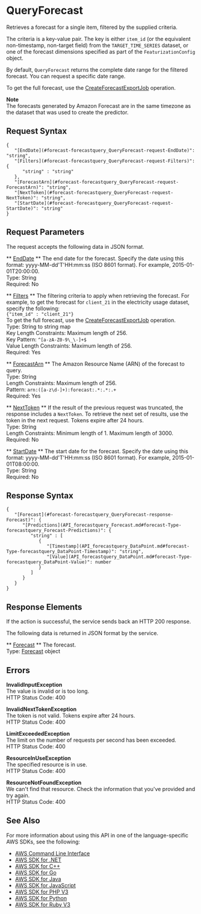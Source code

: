 # QueryForecast<a name="API_forecastquery_QueryForecast"></a>

Retrieves a forecast for a single item, filtered by the supplied criteria\.

The criteria is a key\-value pair\. The key is either `item_id` \(or the equivalent non\-timestamp, non\-target field\) from the `TARGET_TIME_SERIES` dataset, or one of the forecast dimensions specified as part of the `FeaturizationConfig` object\.

By default, `QueryForecast` returns the complete date range for the filtered forecast\. You can request a specific date range\.

To get the full forecast, use the [CreateForecastExportJob](https://docs.aws.amazon.com/en_us/forecast/latest/dg/API_CreateForecastExportJob.html) operation\.

**Note**  
The forecasts generated by Amazon Forecast are in the same timezone as the dataset that was used to create the predictor\.

## Request Syntax<a name="API_forecastquery_QueryForecast_RequestSyntax"></a>

```
{
   "[EndDate](#forecast-forecastquery_QueryForecast-request-EndDate)": "string",
   "[Filters](#forecast-forecastquery_QueryForecast-request-Filters)": { 
      "string" : "string" 
   },
   "[ForecastArn](#forecast-forecastquery_QueryForecast-request-ForecastArn)": "string",
   "[NextToken](#forecast-forecastquery_QueryForecast-request-NextToken)": "string",
   "[StartDate](#forecast-forecastquery_QueryForecast-request-StartDate)": "string"
}
```

## Request Parameters<a name="API_forecastquery_QueryForecast_RequestParameters"></a>

The request accepts the following data in JSON format\.

 ** [EndDate](#API_forecastquery_QueryForecast_RequestSyntax) **   <a name="forecast-forecastquery_QueryForecast-request-EndDate"></a>
The end date for the forecast\. Specify the date using this format: yyyy\-MM\-dd'T'HH:mm:ss \(ISO 8601 format\)\. For example, 2015\-01\-01T20:00:00\.   
Type: String  
Required: No

 ** [Filters](#API_forecastquery_QueryForecast_RequestSyntax) **   <a name="forecast-forecastquery_QueryForecast-request-Filters"></a>
The filtering criteria to apply when retrieving the forecast\. For example, to get the forecast for `client_21` in the electricity usage dataset, specify the following:  
 `{"item_id" : "client_21"}`   
To get the full forecast, use the [CreateForecastExportJob](https://docs.aws.amazon.com/en_us/forecast/latest/dg/API_CreateForecastExportJob.html) operation\.  
Type: String to string map  
Key Length Constraints: Maximum length of 256\.  
Key Pattern: `^[a-zA-Z0-9\_\-]+$`   
Value Length Constraints: Maximum length of 256\.  
Required: Yes

 ** [ForecastArn](#API_forecastquery_QueryForecast_RequestSyntax) **   <a name="forecast-forecastquery_QueryForecast-request-ForecastArn"></a>
The Amazon Resource Name \(ARN\) of the forecast to query\.  
Type: String  
Length Constraints: Maximum length of 256\.  
Pattern: `arn:([a-z\d-]+):forecast:.*:.*:.+`   
Required: Yes

 ** [NextToken](#API_forecastquery_QueryForecast_RequestSyntax) **   <a name="forecast-forecastquery_QueryForecast-request-NextToken"></a>
If the result of the previous request was truncated, the response includes a `NextToken`\. To retrieve the next set of results, use the token in the next request\. Tokens expire after 24 hours\.  
Type: String  
Length Constraints: Minimum length of 1\. Maximum length of 3000\.  
Required: No

 ** [StartDate](#API_forecastquery_QueryForecast_RequestSyntax) **   <a name="forecast-forecastquery_QueryForecast-request-StartDate"></a>
The start date for the forecast\. Specify the date using this format: yyyy\-MM\-dd'T'HH:mm:ss \(ISO 8601 format\)\. For example, 2015\-01\-01T08:00:00\.  
Type: String  
Required: No

## Response Syntax<a name="API_forecastquery_QueryForecast_ResponseSyntax"></a>

```
{
   "[Forecast](#forecast-forecastquery_QueryForecast-response-Forecast)": { 
      "[Predictions](API_forecastquery_Forecast.md#forecast-Type-forecastquery_Forecast-Predictions)": { 
         "string" : [ 
            { 
               "[Timestamp](API_forecastquery_DataPoint.md#forecast-Type-forecastquery_DataPoint-Timestamp)": "string",
               "[Value](API_forecastquery_DataPoint.md#forecast-Type-forecastquery_DataPoint-Value)": number
            }
         ]
      }
   }
}
```

## Response Elements<a name="API_forecastquery_QueryForecast_ResponseElements"></a>

If the action is successful, the service sends back an HTTP 200 response\.

The following data is returned in JSON format by the service\.

 ** [Forecast](#API_forecastquery_QueryForecast_ResponseSyntax) **   <a name="forecast-forecastquery_QueryForecast-response-Forecast"></a>
The forecast\.  
Type: [Forecast](API_forecastquery_Forecast.md) object

## Errors<a name="API_forecastquery_QueryForecast_Errors"></a>

 **InvalidInputException**   
The value is invalid or is too long\.  
HTTP Status Code: 400

 **InvalidNextTokenException**   
The token is not valid\. Tokens expire after 24 hours\.  
HTTP Status Code: 400

 **LimitExceededException**   
The limit on the number of requests per second has been exceeded\.  
HTTP Status Code: 400

 **ResourceInUseException**   
The specified resource is in use\.  
HTTP Status Code: 400

 **ResourceNotFoundException**   
We can't find that resource\. Check the information that you've provided and try again\.  
HTTP Status Code: 400

## See Also<a name="API_forecastquery_QueryForecast_SeeAlso"></a>

For more information about using this API in one of the language\-specific AWS SDKs, see the following:
+  [AWS Command Line Interface](https://docs.aws.amazon.com/goto/aws-cli/forecastquery-2018-06-26/QueryForecast) 
+  [AWS SDK for \.NET](https://docs.aws.amazon.com/goto/DotNetSDKV3/forecastquery-2018-06-26/QueryForecast) 
+  [AWS SDK for C\+\+](https://docs.aws.amazon.com/goto/SdkForCpp/forecastquery-2018-06-26/QueryForecast) 
+  [AWS SDK for Go](https://docs.aws.amazon.com/goto/SdkForGoV1/forecastquery-2018-06-26/QueryForecast) 
+  [AWS SDK for Java](https://docs.aws.amazon.com/goto/SdkForJava/forecastquery-2018-06-26/QueryForecast) 
+  [AWS SDK for JavaScript](https://docs.aws.amazon.com/goto/AWSJavaScriptSDK/forecastquery-2018-06-26/QueryForecast) 
+  [AWS SDK for PHP V3](https://docs.aws.amazon.com/goto/SdkForPHPV3/forecastquery-2018-06-26/QueryForecast) 
+  [AWS SDK for Python](https://docs.aws.amazon.com/goto/boto3/forecastquery-2018-06-26/QueryForecast) 
+  [AWS SDK for Ruby V3](https://docs.aws.amazon.com/goto/SdkForRubyV3/forecastquery-2018-06-26/QueryForecast) 